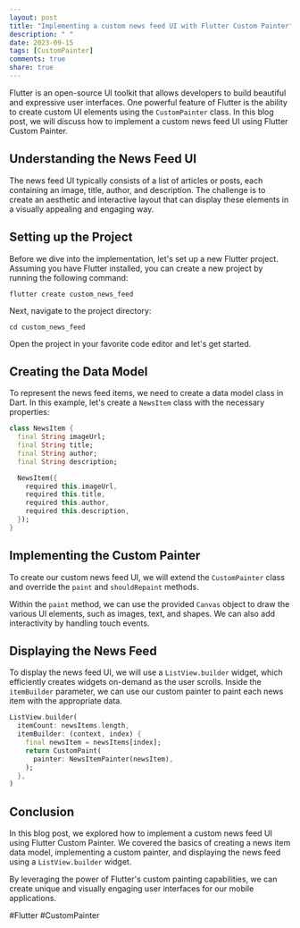 ```yaml
---
layout: post
title: "Implementing a custom news feed UI with Flutter Custom Painter"
description: " "
date: 2023-09-15
tags: [CustomPainter]
comments: true
share: true
---
```


Flutter is an open-source UI toolkit that allows developers to build beautiful and expressive user interfaces. One powerful feature of Flutter is the ability to create custom UI elements using the `CustomPainter` class. In this blog post, we will discuss how to implement a custom news feed UI using Flutter Custom Painter.

## Understanding the News Feed UI

The news feed UI typically consists of a list of articles or posts, each containing an image, title, author, and description. The challenge is to create an aesthetic and interactive layout that can display these elements in a visually appealing and engaging way.

## Setting up the Project

Before we dive into the implementation, let's set up a new Flutter project. Assuming you have Flutter installed, you can create a new project by running the following command:

```
flutter create custom_news_feed
```

Next, navigate to the project directory:

```
cd custom_news_feed
```

Open the project in your favorite code editor and let's get started.

## Creating the Data Model

To represent the news feed items, we need to create a data model class in Dart. In this example, let's create a `NewsItem` class with the necessary properties:

```dart
class NewsItem {
  final String imageUrl;
  final String title;
  final String author;
  final String description;

  NewsItem({
    required this.imageUrl,
    required this.title,
    required this.author,
    required this.description,
  });
}
```

## Implementing the Custom Painter

To create our custom news feed UI, we will extend the `CustomPainter` class and override the `paint` and `shouldRepaint` methods. 

Within the `paint` method, we can use the provided `Canvas` object to draw the various UI elements, such as images, text, and shapes. We can also add interactivity by handling touch events.

## Displaying the News Feed

To display the news feed UI, we will use a `ListView.builder` widget, which efficiently creates widgets on-demand as the user scrolls. Inside the `itemBuilder` parameter, we can use our custom painter to paint each news item with the appropriate data.

```dart
ListView.builder(
  itemCount: newsItems.length,
  itemBuilder: (context, index) {
    final newsItem = newsItems[index];
    return CustomPaint(
      painter: NewsItemPainter(newsItem),
    );
  },
)
```

## Conclusion

In this blog post, we explored how to implement a custom news feed UI using Flutter Custom Painter. We covered the basics of creating a news item data model, implementing a custom painter, and displaying the news feed using a `ListView.builder` widget.

By leveraging the power of Flutter's custom painting capabilities, we can create unique and visually engaging user interfaces for our mobile applications.

#Flutter #CustomPainter